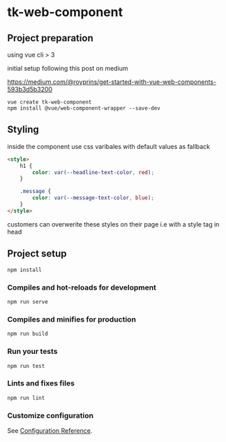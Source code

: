 # tk-web-component

## Project preparation

using vue cli > 3

initial setup following this post on medium

https://medium.com/@royprins/get-started-with-vue-web-components-593b3d5b3200
```
vue create tk-web-component
npm install @vue/web-component-wrapper --save-dev

```


## Styling
inside the component use css varibales with default values as fallback
```html
<style>
    h1 {
        color: var(--headline-text-color, red);
    }

    .message {
        color: var(--message-text-color, blue);
    }
</style>

```
customers can overwerite these styles on their page i.e with a style tag in head

<style>
    tk-web-component {
        --headline-text-color: green;
        --message-text-color: purple;
    }
</style>




## Project setup
```
npm install
```

### Compiles and hot-reloads for development
```
npm run serve
```

### Compiles and minifies for production
```
npm run build
```

### Run your tests
```
npm run test
```

### Lints and fixes files
```
npm run lint
```

### Customize configuration
See [Configuration Reference](https://cli.vuejs.org/config/).
